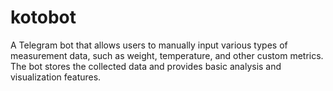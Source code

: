 # kotobot
A Telegram bot that allows users to manually input various types of measurement data, such as weight, temperature, and other custom metrics. The bot stores the collected data and provides basic analysis and visualization features.
